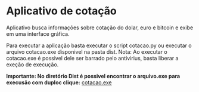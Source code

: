 # Aplicativo de cotação 
 Aplicativo busca informações sobre cotação do dolar, euro e bitcoin e exibe em uma interface gráfica.

Para executar a aplicação basta executar o script cotacao.py ou executar o arquivo cotacao.exe disponivel na pasta dist.
Nota: Ao executar o cotacao.exe é possivel dele ser barrado pelo antivirius, basta liberar a exeção de execução.
<br>

**Importante: No diretório Dist é possivel encontrar o arquivo.exe para execusão com duploc clique:**
[cotacao.exe](https://github.com/maiconwa/CurrencyBRL/tree/main/dist)
